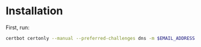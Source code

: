 # Installation
First, run:
```sh
certbot certonly --manual --preferred-challenges dns -m $EMAIL_ADDRESS -d $DOMAIN
```
